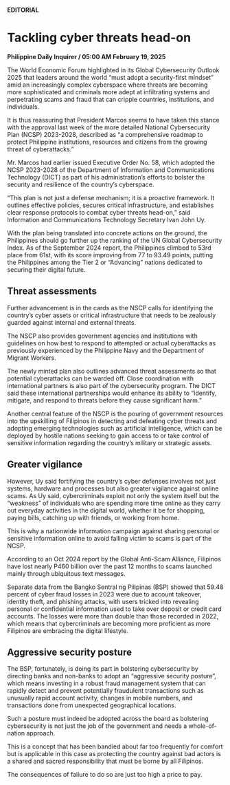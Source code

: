 **EDITORIAL**

# Tackling cyber threats head-on

****Philippine Daily Inquirer / 05:00 AM February 19, 2025****



The World Economic Forum highlighted in its Global Cybersecurity Outlook 2025 that leaders around the world “must adopt a security-first mindset” amid an increasingly complex cyberspace where threats are becoming more sophisticated and criminals more adept at infiltrating systems and perpetrating scams and fraud that can cripple countries, institutions, and individuals.

It is thus reassuring that President Marcos seems to have taken this stance with the approval last week of the more detailed National Cybersecurity Plan (NCSP) 2023-2028, described as “a comprehensive roadmap to protect Philippine institutions, resources and citizens from the growing threat of cyberattacks.”

Mr. Marcos had earlier issued Executive Order No. 58, which adopted the NCSP 2023-2028 of the Department of Information and Communications Technology (DICT) as part of his administration’s efforts to bolster the security and resilience of the country’s cyberspace.

“This plan is not just a defense mechanism; it is a proactive framework. It outlines effective policies, secures critical infrastructure, and establishes clear response protocols to combat cyber threats head-on,” said Information and Communications Technology Secretary Ivan John Uy.

With the plan being translated into concrete actions on the ground, the Philippines should go further up the ranking of the UN Global Cybersecurity Index. As of the September 2024 report, the Philippines climbed to 53rd place from 61st, with its score improving from 77 to 93.49 points, putting the Philippines among the Tier 2 or “Advancing” nations dedicated to securing their digital future.

## Threat assessments

Further advancement is in the cards as the NSCP calls for identifying the country’s cyber assets or critical infrastructure that needs to be zealously guarded against internal and external threats.

The NSCP also provides government agencies and institutions with guidelines on how best to respond to attempted or actual cyberattacks as previously experienced by the Philippine Navy and the Department of Migrant Workers.

The newly minted plan also outlines advanced threat assessments so that potential cyberattacks can be warded off. Close coordination with international partners is also part of the cybersecurity program. The DICT said these international partnerships would enhance its ability to “identify, mitigate, and respond to threats before they cause significant harm.”

Another central feature of the NSCP is the pouring of government resources into the upskilling of Filipinos in detecting and defeating cyber threats and adopting emerging technologies such as artificial intelligence, which can be deployed by hostile nations seeking to gain access to or take control of sensitive information regarding the country’s military or strategic assets.

## Greater vigilance

However, Uy said fortifying the country’s cyber defenses involves not just systems, hardware and processes but also greater vigilance against online scams. As Uy said, cybercriminals exploit not only the system itself but the “weakness” of individuals who are spending more time online as they carry out everyday activities in the digital world, whether it be for shopping, paying bills, catching up with friends, or working from home.

This is why a nationwide information campaign against sharing personal or sensitive information online to avoid falling victim to scams is part of the NCSP.

According to an Oct 2024 report by the Global Anti-Scam Alliance, Filipinos have lost nearly P460 billion over the past 12 months to scams launched mainly through ubiquitous text messages.

Separate data from the Bangko Sentral ng Pilipinas (BSP) showed that 59.48 percent of cyber fraud losses in 2023 were due to account takeover, identity theft, and phishing attacks, with users tricked into revealing personal or confidential information used to take over deposit or credit card accounts. The losses were more than double than those recorded in 2022, which means that cybercriminals are becoming more proficient as more Filipinos are embracing the digital lifestyle.

## Aggressive security posture

The BSP, fortunately, is doing its part in bolstering cybersecurity by directing banks and non-banks to adopt an “aggressive security posture”, which means investing in a robust fraud management system that can rapidly detect and prevent potentially fraudulent transactions such as unusually rapid account activity, changes in mobile numbers, and transactions done from unexpected geographical locations.

Such a posture must indeed be adopted across the board as bolstering cybersecurity is not just the job of the government and needs a whole-of-nation approach.

This is a concept that has been bandied about far too frequently for comfort but is applicable in this case as protecting the country against bad actors is a shared and sacred responsibility that must be borne by all Filipinos.

The consequences of failure to do so are just too high a price to pay.